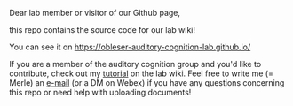 Dear lab member or visitor of our Github page, 

this repo contains the source code for our lab wiki! 

You can see it on https://obleser-auditory-cognition-lab.github.io/

If you are a member of the auditory cognition group and you'd like to contribute, check out my [tutorial][1] on the lab wiki. Feel free to write me (= Merle) an [e-mail](mailto:merle.schuckart@uni-luebeck.de) (or a DM on Webex) if you have any questions concerning this repo or need help with uploading documents!


[1]: https://obleser-auditory-cognition-lab.github.io/f3f20b71d24f2503939ba12b30c3e457efe2ae62/Tutorials/Github_Pages.html
